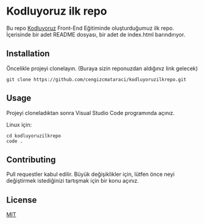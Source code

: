 # Kodluyoruz ilk repo
Bu repo [Kodluyoruz](https://www.kodluyoruz.org/) Front-End Eğitiminde oluşturduğumuz ilk repo. İçerisinde bir adet README dosyası, bir adet de index.html barındırıyor.
 ## Installation
 Öncelikle projeyi clonelayın. (Buraya sizin reponuzdan aldığınız link gelecek)
 ```
 git clone https://github.com/cengizcmataraci/kodluyoruzilkrepo.git
 ```
## Usage
Projeyi cloneladıktan sonra Visual Studio Code programında açınız.

Linux için:
 ```
cd kodluyoruzilkrepo
code .
 ```
## Contributing
Pull requestler kabul edilir. Büyük değişiklikler için, lütfen önce neyi değiştirmek istediğinizi tartışmak için bir konu açınız.
## License
[MIT](https://choosealicense.com/licenses/mit/)
